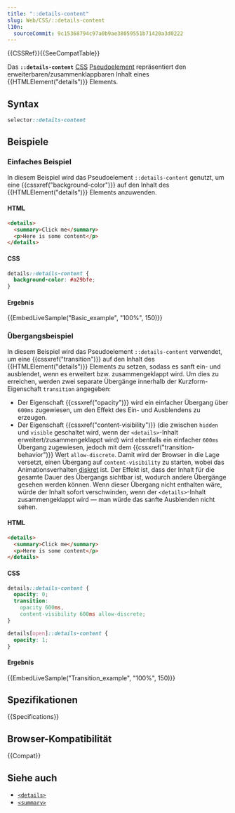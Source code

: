 ```yaml
---
title: "::details-content"
slug: Web/CSS/::details-content
l10n:
  sourceCommit: 9c15368794c97a0b9ae38059551b71420a3d0222
---
```


{{CSSRef}}{{SeeCompatTable}}

Das **`::details-content`** [CSS](/de/docs/Web/CSS) [Pseudoelement](/de/docs/Web/CSS/Pseudo-elements) repräsentiert den erweiterbaren/zusammenklappbaren Inhalt eines {{HTMLElement("details")}} Elements.

[//]: # '{{EmbedInteractiveExample("pages/tabbed/pseudo-element-details-content.html", "tabbed-shorter")}}'

## Syntax

```css
selector::details-content
```

## Beispiele

### Einfaches Beispiel

In diesem Beispiel wird das Pseudoelement `::details-content` genutzt, um eine {{cssxref("background-color")}} auf den Inhalt des {{HTMLElement("details")}} Elements anzuwenden.

#### HTML

```html
<details>
  <summary>Click me</summary>
  <p>Here is some content</p>
</details>
```

#### CSS

```css
details::details-content {
  background-color: #a29bfe;
}
```

#### Ergebnis

{{EmbedLiveSample("Basic_example", "100%", 150)}}

### Übergangsbeispiel

In diesem Beispiel wird das Pseudoelement `::details-content` verwendet, um eine {{cssxref("transition")}} auf den Inhalt des {{HTMLElement("details")}} Elements zu setzen, sodass es sanft ein- und ausblendet, wenn es erweitert bzw. zusammengeklappt wird. Um dies zu erreichen, werden zwei separate Übergänge innerhalb der Kurzform-Eigenschaft `transition` angegeben:

- Der Eigenschaft {{cssxref("opacity")}} wird ein einfacher Übergang über `600ms` zugewiesen, um den Effekt des Ein- und Ausblendens zu erzeugen.
- Der Eigenschaft {{cssxref("content-visibility")}} (die zwischen `hidden` und `visible` geschaltet wird, wenn der `<details>`-Inhalt erweitert/zusammengeklappt wird) wird ebenfalls ein einfacher `600ms` Übergang zugewiesen, jedoch mit dem {{cssxref("transition-behavior")}} Wert `allow-discrete`. Damit wird der Browser in die Lage versetzt, einen Übergang auf `content-visibility` zu starten, wobei das Animationsverhalten [diskret](/de/docs/Web/CSS/CSS_animated_properties#discrete) ist. Der Effekt ist, dass der Inhalt für die gesamte Dauer des Übergangs sichtbar ist, wodurch andere Übergänge gesehen werden können. Wenn dieser Übergang nicht enthalten wäre, würde der Inhalt sofort verschwinden, wenn der `<details>`-Inhalt zusammengeklappt wird — man würde das sanfte Ausblenden nicht sehen.

#### HTML

```html
<details>
  <summary>Click me</summary>
  <p>Here is some content</p>
</details>
```

#### CSS

```css
details::details-content {
  opacity: 0;
  transition:
    opacity 600ms,
    content-visibility 600ms allow-discrete;
}

details[open]::details-content {
  opacity: 1;
}
```

#### Ergebnis

{{EmbedLiveSample("Transition_example", "100%", 150)}}

## Spezifikationen

{{Specifications}}

## Browser-Kompatibilität

{{Compat}}

## Siehe auch

- [`<details>`](/de/docs/Web/HTML/Element/details)
- [`<summary>`](/de/docs/Web/HTML/Element/summary)
